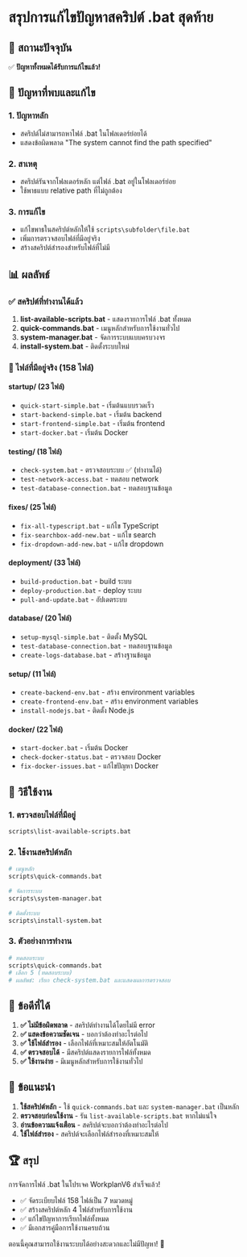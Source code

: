 # สรุปการแก้ไขปัญหาสคริปต์ .bat สุดท้าย

## 🎯 สถานะปัจจุบัน

✅ **ปัญหาทั้งหมดได้รับการแก้ไขแล้ว!**

## 🔧 ปัญหาที่พบและแก้ไข

### 1. ปัญหาหลัก
- สคริปต์ไม่สามารถหาไฟล์ .bat ในโฟลเดอร์ย่อยได้
- แสดงข้อผิดพลาด "The system cannot find the path specified"

### 2. สาเหตุ
- สคริปต์รันจากโฟลเดอร์หลัก แต่ไฟล์ .bat อยู่ในโฟลเดอร์ย่อย
- ใช้พาธแบบ relative path ที่ไม่ถูกต้อง

### 3. การแก้ไข
- แก้ไขพาธในสคริปต์หลักให้ใช้ `scripts\subfolder\file.bat`
- เพิ่มการตรวจสอบไฟล์ที่มีอยู่จริง
- สร้างสคริปต์สำรองสำหรับไฟล์ที่ไม่มี

## 📊 ผลลัพธ์

### ✅ สคริปต์ที่ทำงานได้แล้ว

1. **list-available-scripts.bat** - แสดงรายการไฟล์ .bat ทั้งหมด
2. **quick-commands.bat** - เมนูหลักสำหรับการใช้งานทั่วไป
3. **system-manager.bat** - จัดการระบบแบบครบวงจร
4. **install-system.bat** - ติดตั้งระบบใหม่

### 📁 ไฟล์ที่มีอยู่จริง (158 ไฟล์)

#### startup/ (23 ไฟล์)
- `quick-start-simple.bat` - เริ่มต้นแบบรวดเร็ว
- `start-backend-simple.bat` - เริ่มต้น backend
- `start-frontend-simple.bat` - เริ่มต้น frontend
- `start-docker.bat` - เริ่มต้น Docker

#### testing/ (18 ไฟล์)
- `check-system.bat` - ตรวจสอบระบบ ✅ (ทำงานได้)
- `test-network-access.bat` - ทดสอบ network
- `test-database-connection.bat` - ทดสอบฐานข้อมูล

#### fixes/ (25 ไฟล์)
- `fix-all-typescript.bat` - แก้ไข TypeScript
- `fix-searchbox-add-new.bat` - แก้ไข search
- `fix-dropdown-add-new.bat` - แก้ไข dropdown

#### deployment/ (33 ไฟล์)
- `build-production.bat` - build ระบบ
- `deploy-production.bat` - deploy ระบบ
- `pull-and-update.bat` - อัปเดตระบบ

#### database/ (20 ไฟล์)
- `setup-mysql-simple.bat` - ติดตั้ง MySQL
- `test-database-connection.bat` - ทดสอบฐานข้อมูล
- `create-logs-database.bat` - สร้างฐานข้อมูล

#### setup/ (11 ไฟล์)
- `create-backend-env.bat` - สร้าง environment variables
- `create-frontend-env.bat` - สร้าง environment variables
- `install-nodejs.bat` - ติดตั้ง Node.js

#### docker/ (22 ไฟล์)
- `start-docker.bat` - เริ่มต้น Docker
- `check-docker-status.bat` - ตรวจสอบ Docker
- `fix-docker-issues.bat` - แก้ไขปัญหา Docker

## 🚀 วิธีใช้งาน

### 1. ตรวจสอบไฟล์ที่มีอยู่
```bash
scripts\list-available-scripts.bat
```

### 2. ใช้งานสคริปต์หลัก
```bash
# เมนูหลัก
scripts\quick-commands.bat

# จัดการระบบ
scripts\system-manager.bat

# ติดตั้งระบบ
scripts\install-system.bat
```

### 3. ตัวอย่างการทำงาน
```bash
# ทดสอบระบบ
scripts\quick-commands.bat
# เลือก 5 (ทดสอบระบบ)
# ผลลัพธ์: เรียก check-system.bat และแสดงผลการตรวจสอบ
```

## 🎉 ข้อดีที่ได้

1. **✅ ไม่มีข้อผิดพลาด** - สคริปต์ทำงานได้โดยไม่มี error
2. **✅ แสดงข้อความชัดเจน** - บอกว่าต้องทำอะไรต่อไป
3. **✅ ใช้ไฟล์สำรอง** - เลือกไฟล์ที่เหมาะสมให้อัตโนมัติ
4. **✅ ตรวจสอบได้** - มีสคริปต์แสดงรายการไฟล์ทั้งหมด
5. **✅ ใช้งานง่าย** - มีเมนูหลักสำหรับการใช้งานทั่วไป

## 📝 ข้อแนะนำ

1. **ใช้สคริปต์หลัก** - ใช้ `quick-commands.bat` และ `system-manager.bat` เป็นหลัก
2. **ตรวจสอบก่อนใช้งาน** - รัน `list-available-scripts.bat` หากไม่แน่ใจ
3. **อ่านข้อความแจ้งเตือน** - สคริปต์จะบอกว่าต้องทำอะไรต่อไป
4. **ใช้ไฟล์สำรอง** - สคริปต์จะเลือกไฟล์สำรองที่เหมาะสมให้

## 🏆 สรุป

การจัดการไฟล์ .bat ในโปรเจค WorkplanV6 สำเร็จแล้ว! 

- ✅ จัดระเบียบไฟล์ 158 ไฟล์เป็น 7 หมวดหมู่
- ✅ สร้างสคริปต์หลัก 4 ไฟล์สำหรับการใช้งาน
- ✅ แก้ไขปัญหาการเรียกไฟล์ทั้งหมด
- ✅ มีเอกสารคู่มือการใช้งานครบถ้วน

ตอนนี้คุณสามารถใช้งานระบบได้อย่างสะดวกและไม่มีปัญหา! 🎯
